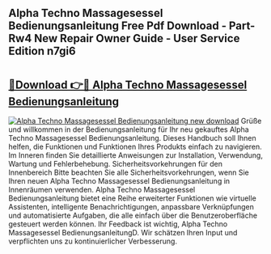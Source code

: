 ## Alpha Techno Massagesessel Bedienungsanleitung Free Pdf Download - Part-Rw4 New Repair Owner Guide - User Service Edition n7gi6

# <h2><a href="http://df10cip.blite.top/?on=Alpha+Techno+Massagesessel+Bedienungsanleitung">🔗Download 👉🔴 Alpha Techno Massagesessel Bedienungsanleitung</a></h2>

[![Alpha Techno Massagesessel Bedienungsanleitung new download](https://i.imgur.com/lujVjoI.png)](http://df10cip.blite.top/?on=Alpha+Techno+Massagesessel+Bedienungsanleitung)
Grüße und willkommen in der Bedienungsanleitung für Ihr neu gekauftes Alpha Techno Massagesessel Bedienungsanleitung. Dieses Handbuch soll Ihnen helfen, die Funktionen und Funktionen Ihres Produkts einfach zu navigieren. Im Inneren finden Sie detaillierte Anweisungen zur Installation, Verwendung, Wartung und Fehlerbehebung. Sicherheitsvorkehrungen für den Innenbereich Bitte beachten Sie alle Sicherheitsvorkehrungen, wenn Sie Ihren neuen Alpha Techno Massagesessel Bedienungsanleitung in Innenräumen verwenden. Alpha Techno Massagesessel Bedienungsanleitung bietet eine Reihe erweiterter Funktionen wie virtuelle Assistenten, intelligente Benachrichtigungen, anpassbare Verknüpfungen und automatisierte Aufgaben, die alle einfach über die Benutzeroberfläche gesteuert werden können. Ihr Feedback ist wichtig, Alpha Techno Massagesessel BedienungsanleitungD. Wir schätzen Ihren Input und verpflichten uns zu kontinuierlicher Verbesserung.
